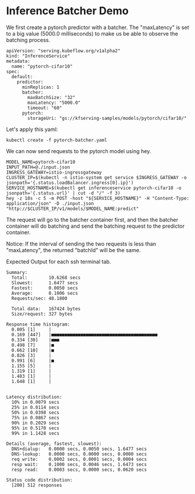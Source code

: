 # Inference Batcher Demo

We first create a pytorch predictor with a batcher. The "maxLatency" is set to a big value (5000.0 milliseconds) to make us be able to observe the batching process.

```
apiVersion: "serving.kubeflow.org/v1alpha2"
kind: "InferenceService"
metadata:
  name: "pytorch-cifar10"
spec:
  default:
    predictor:
      minReplicas: 1
      batcher:
        maxBatchSize: "32"
        maxLatency: "5000.0"
        timeout: "60"
      pytorch:
        storageUri: "gs://kfserving-samples/models/pytorch/cifar10/"
```

Let's apply this yaml:

```
kubectl create -f pytorch-batcher.yaml
```

We can now send requests to the pytorch model using hey.

```
MODEL_NAME=pytorch-cifar10
INPUT_PATH=@./input.json
INGRESS_GATEWAY=istio-ingressgateway
CLUSTER_IP=$(kubectl -n istio-system get service $INGRESS_GATEWAY -o jsonpath='{.status.loadBalancer.ingress[0].ip}')
SERVICE_HOSTNAME=$(kubectl get inferenceservice pytorch-cifar10 -o jsonpath='{.status.url}' | cut -d "/" -f 3)
hey -z 10s -c 5 -m POST -host "${SERVICE_HOSTNAME}" -H "Content-Type: application/json" -D ./input.json "http://$CLUSTER_IP/v1/models/$MODEL_NAME:predict"
```

The request will go to the batcher container first, and then the batcher container will do batching and send the batching request to the predictor container.

Notice: If the interval of sending the two requests is less than "maxLatency", the returned "batchId" will be the same.

Expected Output for each ssh terminal tab.

```
Summary:
  Total:        10.6268 secs
  Slowest:      1.6477 secs
  Fastest:      0.0050 secs
  Average:      0.1006 secs
  Requests/sec: 48.1800

  Total data:   167424 bytes
  Size/request: 327 bytes

Response time histogram:
  0.005 [1]     |
  0.169 [447]   |■■■■■■■■■■■■■■■■■■■■■■■■■■■■■■■■■■■■■■■■
  0.334 [30]    |■■■
  0.498 [7]     |■
  0.662 [10]    |■
  0.826 [3]     |
  0.991 [6]     |■
  1.155 [5]     |
  1.319 [1]     |
  1.483 [1]     |
  1.648 [1]     |


Latency distribution:
  10% in 0.0079 secs
  25% in 0.0114 secs
  50% in 0.0398 secs
  75% in 0.0867 secs
  90% in 0.2029 secs
  95% in 0.5170 secs
  99% in 1.1428 secs

Details (average, fastest, slowest):
  DNS+dialup:   0.0000 secs, 0.0050 secs, 1.6477 secs
  DNS-lookup:   0.0000 secs, 0.0000 secs, 0.0000 secs
  req write:    0.0002 secs, 0.0001 secs, 0.0004 secs
  resp wait:    0.1000 secs, 0.0046 secs, 1.6473 secs
  resp read:    0.0003 secs, 0.0000 secs, 0.0620 secs

Status code distribution:
  [200] 512 responses
```
